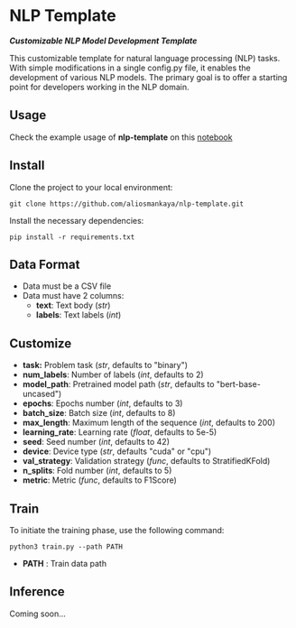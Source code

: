 # NLP Template

***Customizable NLP Model Development Template***

This customizable template for natural language processing (NLP) tasks. With simple modifications in a single config.py file, it enables the development of various NLP models. The primary goal is to offer a starting point for developers working in the NLP domain.

## Usage

Check the example usage of **nlp-template** on this [notebook](https://www.kaggle.com/code/aliosmankaya/email-classification-with-nlp-template/notebook)

## Install

Clone the project to your local environment:

```
git clone https://github.com/aliosmankaya/nlp-template.git
```

Install the necessary dependencies:

```
pip install -r requirements.txt
```

## Data Format

* Data must be a CSV file
* Data must have 2 columns:
    * **text**: Text body (*str*)
    * **labels**: Text labels (*int*)


## Customize

* **task:** Problem task (*str*, defaults to "binary")
* **num_labels**: Number of labels (*int*, defaults to 2)
* **model_path**: Pretrained model path (*str*, defaults to "bert-base-uncased")
* **epochs**: Epochs number (*int*, defaults to 3)
* **batch_size**: Batch size (*int*, defaults to 8)
* **max_length**: Maximum length of the sequence (*int*, defaults to 200)
* **learning_rate**: Learning rate (*float*, defaults to 5e-5)
* **seed**: Seed number (*int*, defaults to 42)
* **device**: Device type (*str*, defaults "cuda" or "cpu")
* **val_strategy**: Validation strategy (*func*, defaults to StratifiedKFold)
* **n_splits**: Fold number (*int*, defaults to 5)
* **metric**: Metric (*func*, defaults to F1Score)

## Train

To initiate the training phase, use the following command:

```
python3 train.py --path PATH
```

* **PATH** : Train data path


## Inference

Coming soon...
